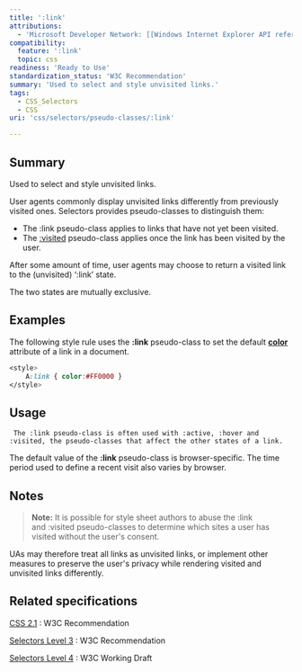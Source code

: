 ```yaml
---
title: ':link'
attributions:
  - 'Microsoft Developer Network: [[Windows Internet Explorer API reference](http://msdn.microsoft.com/en-us/library/ie/hh828809%28v=vs.85%29.aspx) Article]'
compatibility:
  feature: ':link'
  topic: css
readiness: 'Ready to Use'
standardization_status: 'W3C Recommendation'
summary: 'Used to select and style unvisited links.'
tags:
  - CSS_Selectors
  - CSS
uri: 'css/selectors/pseudo-classes/:link'

---
```

## Summary

Used to select and style unvisited links.

 User agents commonly display unvisited links differently from previously visited ones. Selectors provides pseudo-classes to distinguish them:

-   The :link pseudo-class applies to links that have not yet been visited.
-   The [:visited](/css/selectors/pseudo-classes/:visited) pseudo-class applies once the link has been visited by the user.

After some amount of time, user agents may choose to return a visited link to the (unvisited) ‘:link’ state.

The two states are mutually exclusive.

## Examples

The following style rule uses the **:link** pseudo-class to set the default [**color**](/css/properties/color) attribute of a link in a document.

``` css
<style>
    A:link { color:#FF0000 }
</style>
```

## Usage

     The :link pseudo-class is often used with :active, :hover and :visited, the pseudo-classes that affect the other states of a link.

The default value of the **:link** pseudo-class is browser-specific. The time period used to define a recent visit also varies by browser.

## Notes

> **Note:** It is possible for style sheet authors to abuse the :link and :visited pseudo-classes to determine which sites a user has visited without the user's consent.

UAs may therefore treat all links as unvisited links, or implement other measures to preserve the user's privacy while rendering visited and unvisited links differently.

## Related specifications

[CSS 2.1](http://www.w3.org/TR/CSS2/selector.html#link-pseudo-classes)
:   W3C Recommendation

[Selectors Level 3](http://www.w3.org/TR/css3-selectors/#link)
:   W3C Recommendation

[Selectors Level 4](http://dev.w3.org/csswg/selectors4/#link)
:   W3C Working Draft
